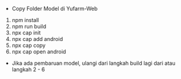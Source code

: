 - Copy Folder Model di Yufarm-Web

1. npm install
2. npm run build
3. npx cap init
4. npx cap add android
5. npx cap copy
6. npx cap open android

- Jika ada pembaruan model, ulangi dari langkah build lagi dari atau langkah 2 - 6
